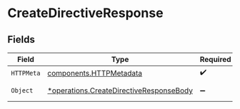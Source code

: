 # CreateDirectiveResponse


## Fields

| Field                                                                                             | Type                                                                                              | Required                                                                                          | Description                                                                                       |
| ------------------------------------------------------------------------------------------------- | ------------------------------------------------------------------------------------------------- | ------------------------------------------------------------------------------------------------- | ------------------------------------------------------------------------------------------------- |
| `HTTPMeta`                                                                                        | [components.HTTPMetadata](../../models/components/httpmetadata.md)                                | :heavy_check_mark:                                                                                | N/A                                                                                               |
| `Object`                                                                                          | [*operations.CreateDirectiveResponseBody](../../models/operations/createdirectiveresponsebody.md) | :heavy_minus_sign:                                                                                | Directives information                                                                            |